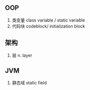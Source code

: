 ## OOP
1. 类变量 class variable / static variable
2. 代码块 codeblock/ initialization block

## 架构
1. 层   n. layer

## JVM
1. 静态域 static field

